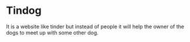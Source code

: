 # Tindog
It is a website like tinder but instead of people it will help the owner of the dogs to meet up with some other dog. 
